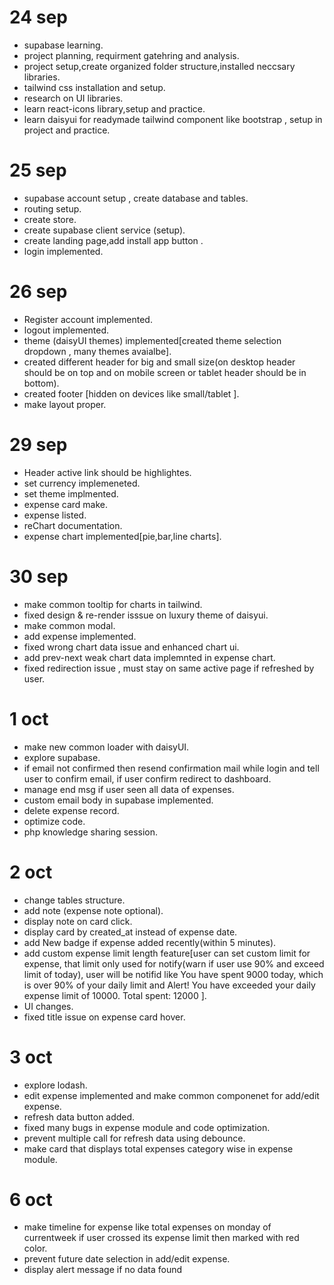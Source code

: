 # 24 sep

- supabase learning.
- project planning, requirment gatehring and analysis.
- project setup,create organized folder structure,installed neccsary libraries.
- tailwind css installation and setup.
- research on UI libraries.
- learn react-icons library,setup and practice.
- learn daisyui for readymade tailwind component like bootstrap , setup in project and practice.

# 25 sep

- supabase account setup , create database and tables.
- routing setup.
- create store.
- create supabase client service (setup).
- create landing page,add install app button .
- login implemented.

# 26 sep

- Register account implemented.
- logout implemented.
- theme (daisyUI themes) implemented[created theme selection dropdown , many themes avaialbe].
- created different header for big and small size(on desktop header should be on top and on mobile screen or tablet header should be in bottom).
- created footer [hidden on devices like small/tablet ].
- make layout proper.

# 29 sep

- Header active link should be highlightes.
- set currency implemeneted.
- set theme implmented.
- expense card make.
- expense listed.
- reChart documentation.
- expense chart implemented[pie,bar,line charts].

# 30 sep

- make common tooltip for charts in tailwind.
- fixed design & re-render isssue on luxury theme of daisyui.
- make common modal.
- add expense implemented.
- fixed wrong chart data issue and enhanced chart ui.
- add prev-next weak chart data implemnted in expense chart.
- fixed redirection issue , must stay on same active page if refreshed by user.

# 1 oct

- make new common loader with daisyUI.
- explore supabase.
- if email not confirmed then resend confirmation mail while login and tell user
  to confirm email, if user confirm redirect to dashboard.
- manage end msg if user seen all data of expenses.
- custom email body in supabase implemented.
- delete expense record.
- optimize code.
- php knowledge sharing session.


# 2 oct
- change tables structure.
- add note (expense note optional).
- display note on card click.
- display card by created_at instead of expense date.
- add New badge if expense added recently(within 5 minutes).
- add custom expense limit length feature[user can set custom limit for expense, that limit only used for notify(warn if user use 90% and exceed limit of today),
  user will be notifid like You have spent 9000 today, which is over 90% of your daily limit and Alert! You have exceeded your daily expense limit of 10000. Total spent: 12000
  ].
- UI changes.
- fixed title issue on expense card hover.

# 3 oct
- explore lodash.
- edit expense implemented and make common componenet for add/edit expense.
- refresh data button added.
- fixed many bugs in expense module and code optimization.
- prevent multiple call for refresh data using debounce.
- make card that displays total expenses category wise in expense module.




























# 6 oct
- make timeline for expense like total expenses on monday of currentweek if user crossed its expense limit then marked with red color.
- prevent future date selection in add/edit expense.
- display alert message if no data found